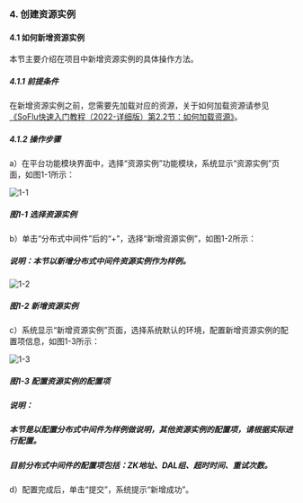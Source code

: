 ### 4. 创建资源实例

#### 4.1 如何新增资源实例

本节主要介绍在项目中新增资源实例的具体操作方法。

##### 4.1.1 前提条件

在新增资源实例之前，您需要先加载对应的资源，关于如何加载资源请参见[《SoFlu快速入门教程（2022-详细版）第2.2节：如何加载资源》](https://gitee.com/feisuanyz/SoFlu-adp/blob/master/SoFlu%EF%BC%88%E5%90%8E%E7%AB%AF%EF%BC%89%E5%85%A8%E8%87%AA%E5%8A%A8%E5%BC%80%E5%8F%91%E5%B9%B3%E5%8F%B0%E6%95%99%E7%A8%8B/SoFlu%EF%BC%88%E5%90%8E%E7%AB%AF%EF%BC%89%E5%BF%AB%E9%80%9F%E5%85%A5%E9%97%A8%E6%95%99%E7%A8%8B/SoFlu%E5%BF%AB%E9%80%9F%E5%85%A5%E9%97%A8%E6%95%99%E7%A8%8B%EF%BC%882022-%E8%AF%A6%E7%BB%86%E7%89%88%EF%BC%89/2.%20%E5%88%9B%E5%BB%BA%E9%A1%B9%E7%9B%AE/2.%20%E5%A6%82%E4%BD%95%E5%8A%A0%E8%BD%BD%E8%B5%84%E6%BA%90.md)。

##### 4.1.2 操作步骤

a）在平台功能模块界面中，选择“资源实例”功能模块，系统显示“资源实例”页面，如图1-1所示：

![1-1](https://www.feisuanyz.com/fsimage/ks-image/ks_4-1_img.png)

##### 图1-1 选择资源实例

b）单击“分布式中间件”后的“+”，选择“新增资源实例”，如图1-2所示：

##### 说明：本节以新增分布式中间件资源实例作为样例。

![1-2](https://www.feisuanyz.com/fsimage/ks-image/ks_4-2_img.png)

##### 图1-2 新增资源实例

c）系统显示“新增资源实例”页面，选择系统默认的环境，配置新增资源实例的配置项信息，如图1-3所示：

![1-3](https://www.feisuanyz.com/fsimage/ks-image/ks_4-3_img.png)

##### 图1-3 配置资源实例的配置项

##### 说明：

##### 本节是以配置分布式中间件为样例做说明，其他资源实例的配置项，请根据实际进行配置。

##### 目前分布式中间件的配置项包括：ZK地址、DAL组、超时时间、重试次数。

d）配置完成后，单击“提交”，系统提示“新增成功”。
